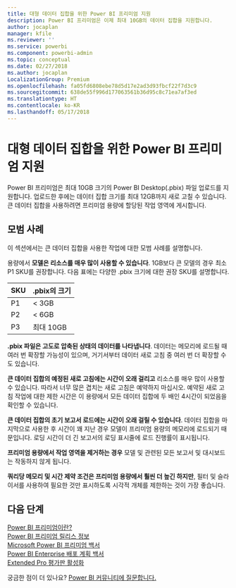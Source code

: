 ```yaml
---
title: 대형 데이터 집합을 위한 Power BI 프리미엄 지원
description: Power BI 프리미엄은 이제 최대 10GB의 데이터 집합을 지원합니다.
author: jocaplan
manager: kfile
ms.reviewer: ''
ms.service: powerbi
ms.component: powerbi-admin
ms.topic: conceptual
ms.date: 02/27/2018
ms.author: jocaplan
LocalizationGroup: Premium
ms.openlocfilehash: fa05fd6808ebe78d5d17e2ad3d93fbcf22f7d3c9
ms.sourcegitcommit: 638de55f996d177063561b36d95c8c71ea7af3ed
ms.translationtype: HT
ms.contentlocale: ko-KR
ms.lasthandoff: 05/17/2018
---
```

# <a name="power-bi-premium-support-for-large-datasets"></a>대형 데이터 집합을 위한 Power BI 프리미엄 지원

Power BI 프리미엄은 최대 10GB 크기의 Power BI Desktop(.pbix) 파일 업로드를 지원합니다. 업로드한 후에는 데이터 집합 크기를 최대 12GB까지 새로 고칠 수 있습니다. 큰 데이터 집합을 사용하려면 프리미엄 용량에 할당된 작업 영역에 게시합니다.
 
## <a name="best-practices"></a>모범 사례

이 섹션에서는 큰 데이터 집합을 사용한 작업에 대한 모범 사례를 설명합니다.

용량에서 **모델은 리소스를 매우 많이 사용할 수 있습니다**. 1GB보다 큰 모델의 경우 최소 P1 SKU를 권장합니다. 다음 표에는 다양한 .pbix 크기에 대한 권장 SKU를 설명합니다.


   |SKU  |.pbix의 크기   |
   |---------|---------|
   |P1    | < 3GB        |
   |P2    | < 6GB        |
   |P3    | 최대 10GB   |



**.pbix 파일은 고도로 압축된 상태의 데이터를 나타냅니다**. 데이터는 메모리에 로드될 때 여러 번 확장할 가능성이 있으며, 거기서부터 데이터 새로 고침 중 여러 번 더 확장할 수도 있습니다.

**큰 데이터 집합의 예정된 새로 고침에는 시간이 오래 걸리고** 리소스를 매우 많이 사용할 수 있습니다. 따라서 너무 많은 겹치는 새로 고침은 예약하지 마십시오. 예약된 새로 고침 작업에 대한 제한 시간은 이 용량에서 모든 데이터 집합에 두 배인 4시간이 되었음을 확인할 수 있습니다.

**큰 데이터 집합의 초기 보고서 로드에는 시간이 오래 걸릴 수 있습니다**. 데이터 집합을 마지막으로 사용한 후 시간이 꽤 지난 경우 모델이 프리미엄 용량의 메모리에 로드되기 때문입니다. 로딩 시간이 더 긴 보고서의 로딩 표시줄에 로드 진행률이 표시됩니다.

**프리미엄 용량에서 작업 영역을 제거하는 경우** 모델 및 관련된 모든 보고서 및 대시보드는 작동하지 않게 됩니다.

**쿼리당 메모리 및 시간 제약 조건은 프리미엄 용량에서 훨씬 더 높긴 하지만**, 필터 및 슬라이서를 사용하여 필요한 것만 표시하도록 시각적 개체를 제한하는 것이 가장 좋습니다.

## <a name="next-steps"></a>다음 단계
[Power BI 프리미엄이란?](service-premium.md)  
[Power BI 프리미엄 릴리스 정보](service-premium-release-notes.md)  
[Microsoft Power BI 프리미엄 백서](https://aka.ms/pbipremiumwhitepaper)  
[Power BI Enterprise 배포 계획 백서](https://aka.ms/pbienterprisedeploy)  
[Extended Pro 평가판 활성화](service-extended-pro-trial.md)  

궁금한 점이 더 있나요? [Power BI 커뮤니티에 질문합니다.](https://community.powerbi.com/)
